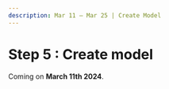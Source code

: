 ```yaml
---
description: Mar 11 – Mar 25 | Create Model
---
```


# Step 5 : Create model

Coming on **March 11th 2024**.

